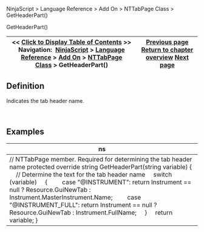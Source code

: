 ﻿


NinjaScript \> Language Reference \> Add On \> NTTabPage Class \> GetHeaderPart()






















GetHeaderPart()







| \<\< [Click to Display Table of Contents](getheaderpart.md) \>\> **Navigation:**     [NinjaScript](ninjascript.md) \> [Language Reference](language_reference_wip.md) \> [Add On](add_on.md) \> [NTTabPage Class](nttabpage_class.md) \> GetHeaderPart() | [Previous page](nttabpage_cleanup.md) [Return to chapter overview](nttabpage_class.md) [Next page](nttabpage_restore.md) |
| --- | --- |











## Definition


Indicates the tab header name.


 


## 


## Examples




| ns |
| --- |
| // NTTabPage member. Required for determining the tab header name protected override string GetHeaderPart(string variable) {      // Determine the text for the tab header name      switch (variable)      {          case "@INSTRUMENT": return Instrument \=\= null ? Resource.GuiNewTab : Instrument.MasterInstrument.Name;          case "@INSTRUMENT\_FULL": return Instrument \=\= null ? Resource.GuiNewTab : Instrument.FullName;      }      return variable; } |









